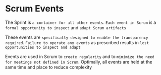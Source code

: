 # Scrum Events

The Sprint is `a container for all other events`. `Each event in Scrum` is a `formal opportunity to inspect` and `adapt Scrum artifacts`

These events are `specifically designed to enable the transparency required`. `Failure to operate any events` as prescribed results in `lost opportunities to inspect and adapt`

Events are used in Scrum to `create regularity` and to `minimize the need for meetings not defined in Scrum`. Optimally, all events are held at the same time and place to reduce complexity
